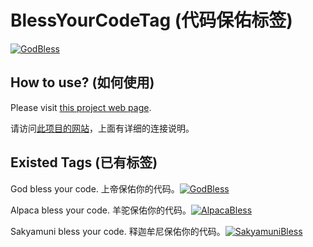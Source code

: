 # BlessYourCodeTag (代码保佑标签)
[![GodBless](https://cdn.rawgit.com/LunaGao/BlessYourCodeTag/master/tags/god.svg)](https://github.com/LunaGao/BlessYourCodeTag)


## How to use? (如何使用)
Please visit [this project web page](http://lunagao.github.io/BlessYourCodeTag/).

请访问[此项目的网站](http://lunagao.github.io/BlessYourCodeTag/)，上面有详细的连接说明。


## Existed Tags (已有标签)
God bless your code. 上帝保佑你的代码。[![GodBless](https://cdn.rawgit.com/LunaGao/BlessYourCodeTag/master/tags/god.svg)](https://github.com/LunaGao/BlessYourCodeTag)

Alpaca bless your code. 羊驼保佑你的代码。[![AlpacaBless](https://cdn.rawgit.com/LunaGao/BlessYourCodeTag/master/tags/alpaca.svg)](https://github.com/LunaGao/BlessYourCodeTag)

Sakyamuni bless your code. 释迦牟尼保佑你的代码。[![SakyamuniBless](https://cdn.rawgit.com/LunaGao/BlessYourCodeTag/master/tags/sakyamuni.svg)](https://github.com/LunaGao/BlessYourCodeTag)
